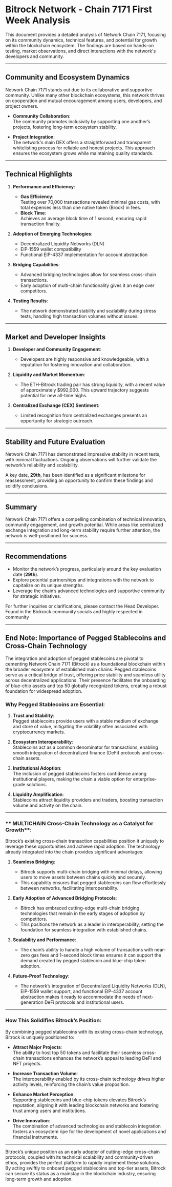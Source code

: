 # Bitrock Network - Chain 7171 First Week Analysis

This document provides a detailed analysis of Network Chain 7171, focusing on its community dynamics, technical features, and potential for growth within the blockchain ecosystem. The findings are based on hands-on testing, market observations, and direct interactions with the network's developers and community.

---

## Community and Ecosystem Dynamics

Network Chain 7171 stands out due to its collaborative and supportive community. Unlike many other blockchain ecosystems, this network thrives on cooperation and mutual encouragement among users, developers, and project owners.

- **Community Collaboration**:  
  The community promotes inclusivity by supporting one another’s projects, fostering long-term ecosystem stability.

- **Project Integration**:  
  The network's main DEX offers a straightforward and transparent whitelisting process for reliable and honest projects. This approach ensures the ecosystem grows while maintaining quality standards.

---

## Technical Highlights

1. **Performance and Efficiency**:
   - **Gas Efficiency**:  
     Testing over 70,000 transactions revealed minimal gas costs, with total expenses less than one native token (Brock) in fees.
   - **Block Time**:  
     Achieves an average block time of 1 second, ensuring rapid transaction finality.

2. **Adoption of Emerging Technologies**:
   - Decentralized Liquidity Networks (DLN)
   - EIP-1559 wallet compatibility
   - Functional EIP-4337 implementation for account abstraction

3. **Bridging Capabilities**:
   - Advanced bridging technologies allow for seamless cross-chain transactions.
   - Early adoption of multi-chain functionality gives it an edge over competitors.

4. **Testing Results**:
   - The network demonstrated stability and scalability during stress tests, handling high transaction volumes without issues.

---

## Market and Developer Insights

1. **Developer and Community Engagement**:
   - Developers are highly responsive and knowledgeable, with a reputation for fostering innovation and collaboration.

2. **Liquidity and Market Momentum**:
   - The ETH-Bitrock trading pair has strong liquidity, with a recent value of approximately $992,000. This upward trajectory suggests potential for new all-time highs.

3. **Centralized Exchange (CEX) Sentiment**:
   - Limited recognition from centralized exchanges presents an opportunity for strategic outreach.

---

## Stability and Future Evaluation

Network Chain 7171 has demonstrated impressive stability in recent tests, with minimal fluctuations. Ongoing observations will further validate the network’s reliability and scalability.

A key date, **29th**, has been identified as a significant milestone for reassessment, providing an opportunity to confirm these findings and solidify conclusions.

---

## Summary

Network Chain 7171 offers a compelling combination of technical innovation, community engagement, and growth potential. While areas like centralized exchange integration and long-term stability require further attention, the network is well-positioned for success.

---

## Recommendations

- Monitor the network’s progress, particularly around the key evaluation date (**29th**).
- Explore potential partnerships and integrations with the network to capitalize on its unique strengths.
- Leverage the chain’s advanced technologies and supportive community for strategic initiatives.

For further inquiries or clarifications, please contact the Head Developer. Found in the Bickrock community socials and highly respected in community

---

## End Note: Importance of Pegged Stablecoins and Cross-Chain Technology

The integration and adoption of pegged stablecoins are pivotal to cementing Network Chain 7171 (Bitrock) as a foundational blockchain within the broader ecosystem of established main chains. Pegged stablecoins serve as a critical bridge of trust, offering price stability and seamless utility across decentralized applications. Their presence facilitates the onboarding of blue-chip assets and top 50 globally recognized tokens, creating a robust foundation for widespread adoption.

### **Why Pegged Stablecoins are Essential**:
1. **Trust and Stability**:  
   Pegged stablecoins provide users with a stable medium of exchange and store of value, mitigating the volatility often associated with cryptocurrency markets.
   
2. **Ecosystem Interoperability**:  
   Stablecoins act as a common denominator for transactions, enabling smooth integration of decentralized finance (DeFi) protocols and cross-chain assets.

3. **Institutional Adoption**:  
   The inclusion of pegged stablecoins fosters confidence among institutional players, making the chain a viable option for enterprise-grade solutions.

4. **Liquidity Amplification**:  
   Stablecoins attract liquidity providers and traders, boosting transaction volume and activity on the chain.

---

### ** MULTICHAIN Cross-Chain Technology as a Catalyst for Growth**:

Bitrock’s existing cross-chain transaction capabilities position it uniquely to leverage these opportunities and achieve rapid adoption. The technology already integrated into the chain provides significant advantages:

1. **Seamless Bridging**:  
   - Bitrock supports multi-chain bridging with minimal delays, allowing users to move assets between chains quickly and securely.  
   - This capability ensures that pegged stablecoins can flow effortlessly between networks, facilitating interoperability.

2. **Early Adoption of Advanced Bridging Protocols**:  
   - Bitrock has embraced cutting-edge multi-chain bridging technologies that remain in the early stages of adoption by competitors.  
   - This positions the network as a leader in interoperability, setting the foundation for seamless integration with established chains.

3. **Scalability and Performance**:  
   - The chain’s ability to handle a high volume of transactions with near-zero gas fees and 1-second block times ensures it can support the demand created by pegged stablecoin and blue-chip token adoption.

4. **Future-Proof Technology**:  
   - The network’s integration of Decentralized Liquidity Networks (DLN), EIP-1559 wallet support, and functional EIP-4337 account abstraction makes it ready to accommodate the needs of next-generation DeFi protocols and institutional users.

---

### **How This Solidifies Bitrock’s Position**:

By combining pegged stablecoins with its existing cross-chain technology, Bitrock is uniquely positioned to:
- **Attract Major Projects**:  
  The ability to host top 50 tokens and facilitate their seamless cross-chain transactions enhances the network’s appeal to leading DeFi and NFT projects.
  
- **Increase Transaction Volume**:  
  The interoperability enabled by its cross-chain technology drives higher activity levels, reinforcing the chain’s value proposition.

- **Enhance Market Perception**:  
  Supporting stablecoins and blue-chip tokens elevates Bitrock’s reputation, aligning it with leading blockchain networks and fostering trust among users and institutions.

- **Drive Innovation**:  
  The combination of advanced technologies and stablecoin integration fosters an ecosystem ripe for the development of novel applications and financial instruments.

---

Bitrock’s unique position as an early adopter of cutting-edge cross-chain protocols, coupled with its technical scalability and community-driven ethos, provides the perfect platform to rapidly implement these solutions. By acting swiftly to onboard pegged stablecoins and top-tier assets, Bitrock can secure its status as a mainstay in the blockchain industry, ensuring long-term growth and adoption.


